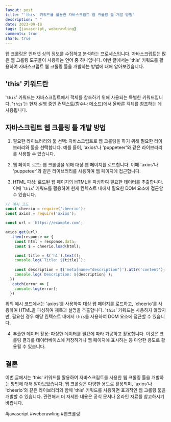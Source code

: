 ```yaml
---
layout: post
title: "'this' 키워드를 활용한 자바스크립트 웹 크롤링 툴 개발 방법"
description: " "
date: 2023-09-18
tags: [javascript, webcrawling]
comments: true
share: true
---
```


웹 크롤링은 인터넷 상의 정보를 수집하고 분석하는 프로세스입니다. 자바스크립트는 많은 웹 크롤링 도구들이 사용하는 언어 중 하나입니다. 이번 글에서는 'this' 키워드를 활용하여 자바스크립트 웹 크롤링 툴을 개발하는 방법에 대해 알아보겠습니다.

## 'this' 키워드란

'`this`' 키워드는 자바스크립트에서 객체를 참조하기 위해 사용되는 특별한 키워드입니다. '`this`'는 현재 실행 중인 컨텍스트(함수나 메소드)에서 올바른 객체를 참조하는 데 사용됩니다.

## 자바스크립트 웹 크롤링 툴 개발 방법

1. 필요한 라이브러리와 툴 선택: 자바스크립트로 웹 크롤링을 하기 위해 필요한 라이브러리와 툴을 선택합니다. 예를 들어, 'axios'나 'puppeteer'와 같은 라이브러리를 사용할 수 있습니다.

2. 웹 페이지 로드: 웹 크롤링을 위해 대상 웹 페이지를 로드합니다. 이때 'axios'나 'puppeteer'와 같은 라이브러리를 사용하여 웹 페이지에 접근합니다.

3. HTML 파싱: 로드된 웹 페이지의 HTML을 파싱하여 필요한 데이터를 추출합니다. 이때 '`this`' 키워드를 활용하여 현재 컨텍스트 내에서 필요한 DOM 요소에 접근할 수 있습니다.

```javascript
// 예시 코드
const cheerio = require('cheerio');
const axios = require('axios');

const url = 'https://example.com';

axios.get(url)
  .then(response => {
    const html = response.data;
    const $ = cheerio.load(html);

    const title = $('h1').text();
    console.log(`Title: ${title}`);
    
    const description = $('meta[name="description"]').attr('content');
    console.log(`Description: ${description}`);
  })
  .catch(error => {
    console.log(error);
  })
```

위의 예시 코드에서는 'axios'를 사용하여 대상 웹 페이지를 로드하고, 'cheerio'를 사용하여 HTML을 파싱하여 제목과 설명을 추출합니다. '`this`' 키워드는 사용하지 않았지만, 필요한 경우 해당 컨텍스트 내에서 `this`를 사용하여 DOM 요소에 접근할 수 있습니다.

4. 추출한 데이터 활용: 파싱한 데이터를 필요에 따라 가공하고 활용합니다. 이것은 크롤링 결과를 데이터베이스에 저장하거나 웹 페이지에 표시하는 등 다양한 용도로 활용될 수 있습니다.

## 결론

이번 글에서는 'this' 키워드를 활용하여 자바스크립트를 사용한 웹 크롤링 툴을 개발하는 방법에 대해 알아보았습니다. 웹 크롤링은 다양한 용도로 활용되며, 'axios'나 'cheerio'와 같은 라이브러리와 함께 'this' 키워드를 사용하면 효과적인 웹 크롤링 툴을 개발할 수 있습니다. 관련해서 더 자세한 내용은 공식 문서나 온라인 자료를 참고하시기 바랍니다.

#javascript #webcrawling #웹크롤링